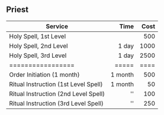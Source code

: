 ## Priest

| Service                              |    Time | Cost |
| ------------------------------------ | ------: | ---: |
| Holy Spell, 1st Level                |         |  500 |
| Holy Spell, 2nd Level                |   1 day | 1000 |
| Holy Spell, 3rd Level                |   1 day | 2500 |
| =================                    |   ===== | ==== |
| Order Initiation (1 month)           | 1 month |  500 |
| Ritual Instruction (1st Level Spell) | 1 month |   50 |
| Ritual Instruction (2nd Level Spell) |      '' |  100 |
| Ritual Instruction (3rd Level Spell) |      '' |  250 |
